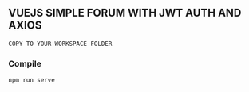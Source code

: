 ## VUEJS SIMPLE FORUM WITH JWT AUTH AND AXIOS
```
COPY TO YOUR WORKSPACE FOLDER
```

### Compile
```
npm run serve
```


